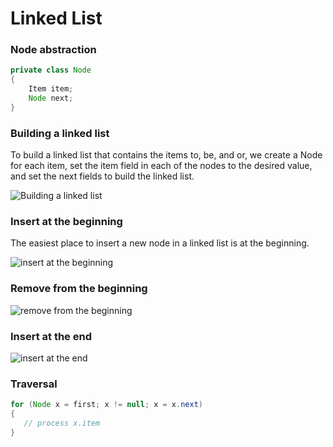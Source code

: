 # Linked List

### Node abstraction

``` java
private class Node
{
    Item item;
    Node next;
}
```

### Building a linked list

To build a linked list that contains the items to, be, and or, we create a Node for each item, set the item field in each of the nodes to the desired value, and set the next fields to build the linked list.

![](http://algs4.cs.princeton.edu/13stacks/images/linked-list.png "Building a linked list")

### Insert at the beginning

The easiest place to insert a new node in a linked list is at the beginning.

![](http://algs4.cs.princeton.edu/13stacks/images/linked-list-insert-front.png "insert at the beginning")

### Remove from the beginning

![](http://algs4.cs.princeton.edu/13stacks/images/linked-list-remove-first.png "remove from the beginning")

### Insert at the end

![](http://algs4.cs.princeton.edu/13stacks/images/linked-list-insert-end.png "insert at the end")

### Traversal

``` java
for (Node x = first; x != null; x = x.next)
{
   // process x.item
}
```
